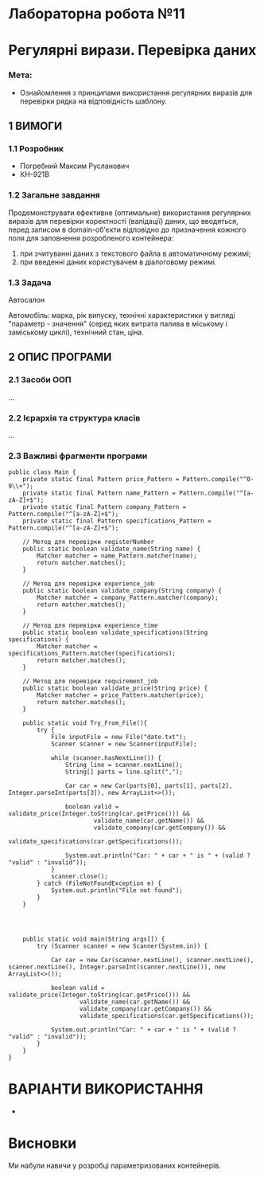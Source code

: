 # Лабораторна робота №11
# Регулярні вирази. Перевірка даних

### Мета:
- Ознайомлення з принципами використання регулярних виразів для перевірки рядка на відповідність шаблону.

## 1 ВИМОГИ
### 1.1 Розробник
- Погребний Максим Русланович
- КН-921В

### 1.2 Загальне завдання
Продемонструвати ефективне (оптимальне) використання регулярних виразів для перевірки коректності (валідації) даних, що вводяться, перед записом в domain-об'єкти відповідно до призначення кожного поля для заповнення розробленого контейнера:

1) при зчитуванні даних з текстового файла в автоматичному режимі;
2) при введенні даних користувачем в діалоговому режимі.

### 1.3 Задача
Автосалон

Автомобіль: марка, рік випуску, технічні характеристики у вигляді "параметр - значення" (серед яких витрата палива в міському і заміському циклі), технічний стан, ціна.

## 2 ОПИС ПРОГРАМИ

### 2.1 Засоби ООП
...

### 2.2 Ієрархія та структура класів
...

### 2.3 Важливі фрагменти програми
```
public class Main {
    private static final Pattern price_Pattern = Pattern.compile("^0-9\\+");
    private static final Pattern name_Pattern = Pattern.compile("^[a-zA-Z]+$");
    private static final Pattern company_Pattern = Pattern.compile("^[a-zA-Z]+$");
    private static final Pattern specifications_Pattern = Pattern.compile("^[a-zA-Z]+$");

    // Метод для перевірки registerNumber
    public static boolean validate_name(String name) {
        Matcher matcher = name_Pattern.matcher(name);
        return matcher.matches();
    }

    // Метод для перевірки experience_job
    public static boolean validate_company(String company) {
        Matcher matcher = company_Pattern.matcher(company);
        return matcher.matches();
    }

    // Метод для перевірки experience_time
    public static boolean validate_specifications(String specifications) {
        Matcher matcher = specifications_Pattern.matcher(specifications);
        return matcher.matches();
    }

    // Метод для перевірки requirement_job
    public static boolean validate_price(String price) {
        Matcher matcher = price_Pattern.matcher(price);
        return matcher.matches();
    }

    public static void Try_From_File(){
        try {
            File inputFile = new File("date.txt");
            Scanner scanner = new Scanner(inputFile);

            while (scanner.hasNextLine()) {
                String line = scanner.nextLine();
                String[] parts = line.split(",");

                Car car = new Car(parts[0], parts[1], parts[2], Integer.parseInt(parts[3]), new ArrayList<>());

                boolean valid = validate_price(Integer.toString(car.getPrice())) &&
                        validate_name(car.getName()) &&
                        validate_company(car.getCompany()) &&
                        validate_specifications(car.getSpecifications());

                System.out.println("Car: " + car + " is " + (valid ? "valid" : "invalid"));
            }
            scanner.close();
        } catch (FileNotFoundException e) {
            System.out.println("File not found");
        }
    }




    public static void main(String args[]) {
        try (Scanner scanner = new Scanner(System.in)) {

            Car car = new Car(scanner.nextLine(), scanner.nextLine(), scanner.nextLine(), Integer.parseInt(scanner.nextLine()), new ArrayList<>());

            boolean valid = validate_price(Integer.toString(car.getPrice())) &&
                    validate_name(car.getName()) &&
                    validate_company(car.getCompany()) &&
                    validate_specifications(car.getSpecifications());

            System.out.println("Car: " + car + " is " + (valid ? "valid" : "invalid"));
        }
    }
}
```
# ВАРІАНТИ ВИКОРИСТАННЯ
-

# Висновки
Ми набули навичи у розробці параметризованих контейнерів.
